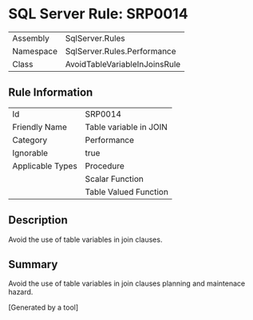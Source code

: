 # SQL Server Rule: SRP0014
  
|    |    |
|----|----|
| Assembly | SqlServer.Rules |
| Namespace | SqlServer.Rules.Performance |
| Class | AvoidTableVariableInJoinsRule |
  
## Rule Information
  
|    |    |
|----|----|
| Id | SRP0014 |
| Friendly Name | Table variable in JOIN |
| Category | Performance |
| Ignorable | true |
| Applicable Types | Procedure  |
|   | Scalar Function |
|   | Table Valued Function |
  
## Description
  
Avoid the use of table variables in join clauses.
  
## Summary
  
Avoid the use of table variables in join clauses planning and maintenace hazard.
  
[Generated by a tool]
